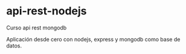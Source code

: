 # api-rest-nodejs
Curso api rest mongodb

Aplicación desde cero con nodejs, express y mongodb como base de datos.
